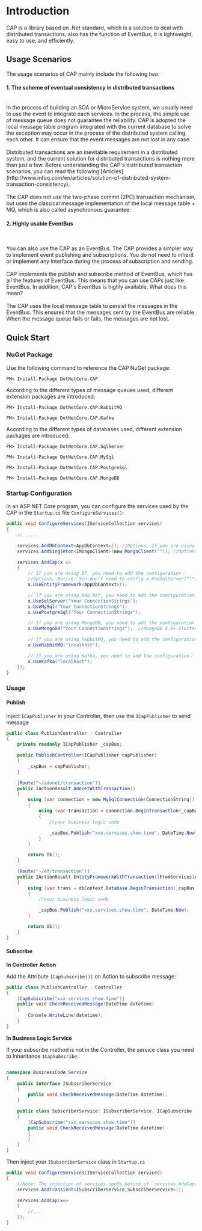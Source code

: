 # Introduction

CAP is a library based on .Net standard, which is a solution to deal with distributed transactions, also has the function of EventBus, it is lightweight, easy to use, and efficiently.

## Usage Scenarios

The usage scenarios of CAP mainly include the following two:

<div class="bs-callout bs-callout-primary">
  <h4>1. The scheme of eventual consistency in distributed transactions</h4><br>
In the process of building an SOA or MicroService system, we usually need to use the event to integrate each services. In the process, the simple use of message queue does not guarantee the reliability. CAP is adopted the local message table program integrated with the current database to solve the exception may occur in the process of the distributed system calling each other. It can ensure that the event messages are not lost in any case.
<br><br>
Distributed transactions are an inevitable requirement in a distributed system, and the current solution for distributed transactions is nothing more than just a few. Before understanding the CAP's distributed transaction scenarios, you can read the following [Articles] (http://www.infoq.com/en/articles/solution-of-distributed-system-transaction-consistency).
<br><br>
The CAP does not use the two-phase commit (2PC) transaction mechanism, but uses the classical message implementation of the local message table + MQ, which is also called asynchronous guarantee.
</div>

<div class="bs-callout bs-callout-primary">
  <h4>2. Highly usable EventBus</h4><br>

You can also use the CAP as an EventBus. The CAP provides a simpler way to implement event publishing and subscriptions. You do not need to inherit or implement any interface during the process of subscription and sending.
<br><br>
CAP implements the publish and subscribe method of EventBus, which has all the features of EventBus. This means that you can use CAPs just like EventBus. In addition, CAP's EventBus is highly available. What does this mean?
<br><br>
The CAP uses the local message table to persist the messages in the EventBus. This ensures that the messages sent by the EventBus are reliable. When the message queue fails or fails, the messages are not lost.
</div>

## Quick Start

### NuGet Package

Use the following command to reference the CAP NuGet package:

```
PM> Install-Package DotNetCore.CAP
```

According to the different types of message queues used, different extension packages are introduced:

```
PM> Install-Package DotNetCore.CAP.RabbitMQ

PM> Install-Package DotNetCore.CAP.Kafka
```

According to the different types of databases used, different extension packages are introduced:

```
PM> Install-Package DotNetCore.CAP.SqlServer

PM> Install-Package DotNetCore.CAP.MySql

PM> Install-Package DotNetCore.CAP.PostgreSql

PM> Install-Package DotNetCore.CAP.MongoDB
```

### Startup Configuration

In an ASP.NET Core program, you can configure the services used by the CAP in the `Startup.cs` file `ConfigureServices()`:

```cs
public void ConfigureServices(IServiceCollection services)
{
    //......

    services.AddDbContext<AppDbContext>(); //Options, If you are using EF as the ORM
    services.AddSingleton<IMongoClient>(new MongoClient("")); //Options, If you are using MongoDB

    services.AddCap(x =>
    {
        // If you are using EF, you need to add the configuration：
        //Options, Notice: You don't need to config x.UseSqlServer(""") again! CAP can autodiscovery.
        x.UseEntityFramework<AppDbContext>(); 

        // If you are using Ado.Net, you need to add the configuration：
        x.UseSqlServer("Your ConnectionStrings");
        x.UseMySql("Your ConnectionStrings");
        x.UsePostgreSql("Your ConnectionStrings");

        // If you are using MongoDB, you need to add the configuration：
        x.UseMongoDB("Your ConnectionStrings");  //MongoDB 4.0+ cluster

        // If you are using RabbitMQ, you need to add the configuration：
        x.UseRabbitMQ("localhost");

        // If you are using Kafka, you need to add the configuration：
        x.UseKafka("localhost");
    });
}
```

### Usage

#### Publish

Inject `ICapPublisher` in your Controller, then use the `ICapPublisher` to send message

```c#
public class PublishController : Controller
{
    private readonly ICapPublisher _capBus;

    public PublishController(ICapPublisher capPublisher)
    {
        _capBus = capPublisher;
    }

    [Route("~/adonet/transaction")]
    public IActionResult AdonetWithTransaction()
    {
        using (var connection = new MySqlConnection(ConnectionString))
        {
            using (var transaction = connection.BeginTransaction(_capBus, autoCommit: true))
            {
                //your business logic code

                _capBus.Publish("xxx.services.show.time", DateTime.Now);
            }
        }

        return Ok();
    }

    [Route("~/ef/transaction")]
    public IActionResult EntityFrameworkWithTransaction([FromServices]AppDbContext dbContext)
    {
        using (var trans = dbContext.Database.BeginTransaction(_capBus, autoCommit: true))
        {
            //your business logic code

            _capBus.Publish("xxx.services.show.time", DateTime.Now);
        }

        return Ok();
    }
}

```

#### Subscribe

**In Controller Action**

Add the Attribute `[CapSubscribe()]` on Action to subscribe message:

```c#
public class PublishController : Controller
{
    [CapSubscribe("xxx.services.show.time")]
    public void CheckReceivedMessage(DateTime datetime)
    {
        Console.WriteLine(datetime);
    }
}

```

**In Business Logic Service**

If your subscribe method is not in the Controller, the service class you need to Inheritance `ICapSubscribe`:

```c#

namespace BusinessCode.Service
{
    public interface ISubscriberService
    {
        public void CheckReceivedMessage(DateTime datetime);
    }

    public class SubscriberService: ISubscriberService, ICapSubscribe
    {
        [CapSubscribe("xxx.services.show.time")]
        public void CheckReceivedMessage(DateTime datetime)
        {
        }
    }
}

```

Then inject your  `ISubscriberService`  class in `Startup.cs`

```c#
public void ConfigureServices(IServiceCollection services)
{
    //Note: The injection of services needs before of `services.AddCap()`
    services.AddTransient<ISubscriberService,SubscriberService>();

    services.AddCap(x=>
    {
        //...
    });
}
```



